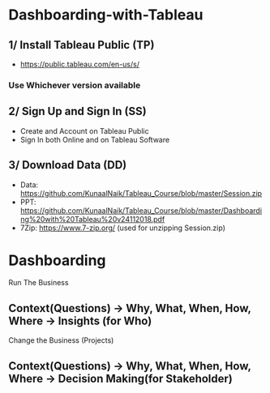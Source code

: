 # Dashboarding-with-Tableau

## 1/ Install Tableau Public (TP) 
- https://public.tableau.com/en-us/s/

### Use Whichever version available

## 2/ Sign Up and Sign In (SS)
- Create and Account on Tableau Public 
- Sign In both Online and on Tableau Software 

## 3/ Download Data (DD) 
- Data: https://github.com/KunaalNaik/Tableau_Course/blob/master/Session.zip
- PPT: https://github.com/KunaalNaik/Tableau_Course/blob/master/Dashboarding%20with%20Tableau%20v24112018.pdf
- 7Zip: https://www.7-zip.org/ (used for unzipping Session.zip)

# Dashboarding

Run The Business
## Context(Questions) -> Why, What, When, How, Where -> Insights (for Who)

Change the Business (Projects)
## Context(Questions) -> Why, What, When, How, Where -> Decision Making(for Stakeholder)















